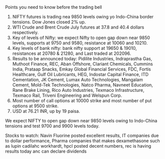 Points you need to know before the trading bell
1. NIFTY futures is trading nea 9850 levels owing yo Indo-China border tensions. Dow Jones closed 2% up.
2. WTI Crude and Brent Crude July futures at 37.8 and 40.4 dollars respectively. 
3. Key of levels of Nifty: we expect Nifty to open gap down near 9850 levels, supports at 9750 and 9580, resistance at 10060 and 10210.
4. Key levels of bank nifty: bank nifty support at 19650 & 19010, resistances at 20780 & 21280, and Last traded at 202096.
5. Results to be announced today: Pidilite Industries, Indraprastha Gas, Muthoot Finance, REC, Aban Offshore, Clariant Chemicals, Cummins India, Prataap Snacks, Emkay Global Financial Services, FDC, Fortis Healthcare, Gulf Oil Lubricants, HEG, Indostar Capital Finance, ITD Cementation, JK Cement, Lumax Auto Technologies, Mangalam Cement, Mold-Tek Technologies, Natco Pharma, Navneet Education, Rane Brake Lining, Rico Auto Industries, Texmaco Infrastructure, Texmaco Rail, Triveni Engineering and Welspun Corp.
6. Most number of call options at 10000 strike and most number of put options at 9500 strike.
7. USD at 76.21 INR, up by 19 paisa.

We expect NIFTY to open gap down near 9850 levels owing to Indo-China tensions and test 9700 and 9900 levels today.

Stocks to watch: Navin Fluorine posted excellent results, IT companies due to dollar performance, Pharma companies that makes dexamethasone such as lupin cadilahc workhardt, hpcl posted decent numbers, rec is having results today anc can declare dividends
